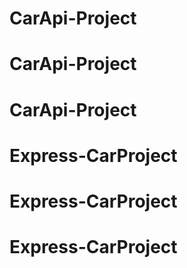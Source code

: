 # CarApi-Project
# CarApi-Project
# CarApi-Project
# Express-CarProject
# Express-CarProject
# Express-CarProject
